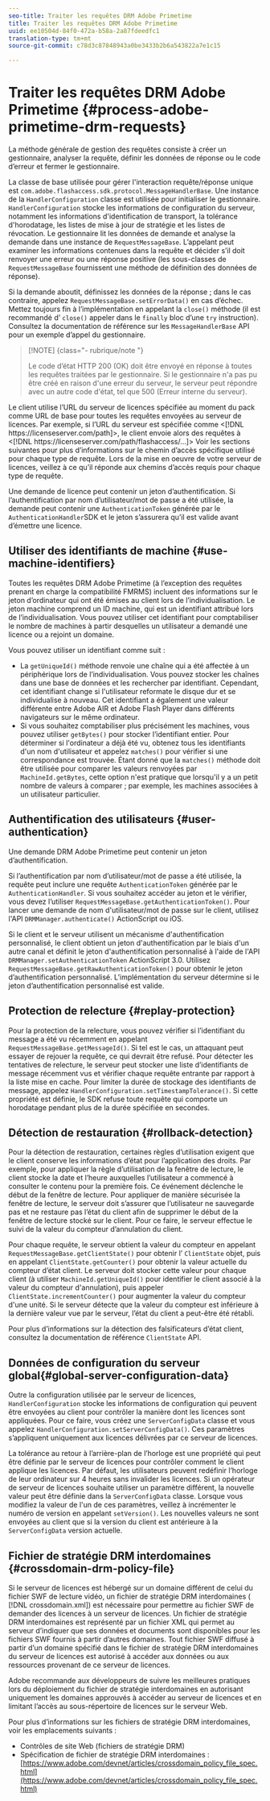 ```yaml
---
seo-title: Traiter les requêtes DRM Adobe Primetime
title: Traiter les requêtes DRM Adobe Primetime
uuid: ee10504d-84f0-472a-b58a-2a87fdeedfc1
translation-type: tm+mt
source-git-commit: c78d3c87848943a0be3433b2b6a543822a7e1c15

---
```



# Traiter les requêtes DRM Adobe Primetime {#process-adobe-primetime-drm-requests}

La méthode générale de gestion des requêtes consiste à créer un gestionnaire, analyser la requête, définir les données de réponse ou le code d’erreur et fermer le gestionnaire.

La classe de base utilisée pour gérer l&#39;interaction requête/réponse unique est `com.adobe.flashaccess.sdk.protocol.MessageHandlerBase`. Une instance de la `HandlerConfiguration` classe est utilisée pour initialiser le gestionnaire. `HandlerConfiguration` stocke les informations de configuration du serveur, notamment les informations d&#39;identification de transport, la tolérance d&#39;horodatage, les listes de mise à jour de stratégie et les listes de révocation. Le gestionnaire lit les données de demande et analyse la demande dans une instance de `RequestMessageBase`. L’appelant peut examiner les informations contenues dans la requête et décider s’il doit renvoyer une erreur ou une réponse positive (les sous-classes de `RequestMessageBase` fournissent une méthode de définition des données de réponse).

Si la demande aboutit, définissez les données de la réponse ; dans le cas contraire, appelez `RequestMessageBase.setErrorData()` en cas d’échec. Mettez toujours fin à l’implémentation en appelant la `close()` méthode (il est recommandé d’ `close()` appeler dans le `finally` bloc d’une `try` instruction). Consultez la documentation de référence sur les `MessageHandlerBase` API pour un exemple d’appel du gestionnaire.

>[!NOTE] {class=&quot;- rubrique/note &quot;}
>
>Le code d’état HTTP 200 (OK) doit être envoyé en réponse à toutes les requêtes traitées par le gestionnaire. Si le gestionnaire n&#39;a pas pu être créé en raison d&#39;une erreur du serveur, le serveur peut répondre avec un autre code d&#39;état, tel que 500 (Erreur interne du serveur).

Le client utilise l’URL du serveur de licences spécifiée au moment du pack comme URL de base pour toutes les requêtes envoyées au serveur de licences. Par exemple, si l’URL du serveur est spécifiée comme &lt;[!DNL ht<span></span>tps://licenseserver.com/path]>, le client envoie alors des requêtes à &lt;[!DNL ht<span></span>tps://licenseserver.com/path/flashaccess/...]> Voir les sections suivantes pour plus d’informations sur le chemin d’accès spécifique utilisé pour chaque type de requête. Lors de la mise en oeuvre de votre serveur de licences, veillez à ce qu’il réponde aux chemins d’accès requis pour chaque type de requête.

Une demande de licence peut contenir un jeton d’authentification. Si l’authentification par nom d’utilisateur/mot de passe a été utilisée, la demande peut contenir une `AuthenticationToken` générée par le `AuthenticationHandler`SDK et le jeton s’assurera qu’il est valide avant d’émettre une licence.

## Utiliser des identifiants de machine {#use-machine-identifiers}

Toutes les requêtes DRM Adobe Primetime (à l’exception des requêtes prenant en charge la compatibilité FMRMS) incluent des informations sur le jeton d’ordinateur qui ont été émises au client lors de l’individualisation. Le jeton machine comprend un ID machine, qui est un identifiant attribué lors de l’individualisation. Vous pouvez utiliser cet identifiant pour comptabiliser le nombre de machines à partir desquelles un utilisateur a demandé une licence ou a rejoint un domaine.

Vous pouvez utiliser un identifiant comme suit :

* La `getUniqueId()` méthode renvoie une chaîne qui a été affectée à un périphérique lors de l’individualisation. Vous pouvez stocker les chaînes dans une base de données et les rechercher par identifiant. Cependant, cet identifiant change si l&#39;utilisateur reformate le disque dur et se individualise à nouveau. Cet identifiant a également une valeur différente entre Adobe AIR et Adobe Flash Player dans différents navigateurs sur le même ordinateur.
* Si vous souhaitez comptabiliser plus précisément les machines, vous pouvez utiliser `getBytes()` pour stocker l’identifiant entier. Pour déterminer si l&#39;ordinateur a déjà été vu, obtenez tous les identifiants d&#39;un nom d&#39;utilisateur et appelez `matches()` pour vérifier si une correspondance est trouvée. Étant donné que la `matches()` méthode doit être utilisée pour comparer les valeurs renvoyées par `MachineId.getBytes`, cette option n&#39;est pratique que lorsqu&#39;il y a un petit nombre de valeurs à comparer ; par exemple, les machines associées à un utilisateur particulier.

## Authentification des utilisateurs {#user-authentication}

Une demande DRM Adobe Primetime peut contenir un jeton d’authentification.

Si l’authentification par nom d’utilisateur/mot de passe a été utilisée, la requête peut inclure une requête `AuthenticationToken` générée par le `AuthenticationHandler`. Si vous souhaitez accéder au jeton et le vérifier, vous devez l’utiliser `RequestMessageBase.getAuthenticationToken()`. Pour lancer une demande de nom d&#39;utilisateur/mot de passe sur le client, utilisez l&#39;API `DRMManager.authenticate()` ActionScript ou iOS.

Si le client et le serveur utilisent un mécanisme d&#39;authentification personnalisé, le client obtient un jeton d&#39;authentification par le biais d&#39;un autre canal et définit le jeton d&#39;authentification personnalisé à l&#39;aide de l&#39;API `DRMManager.setAuthenticationToken` ActionScript 3.0. Utilisez `RequestMessageBase.getRawAuthenticationToken()` pour obtenir le jeton d’authentification personnalisé. L’implémentation du serveur détermine si le jeton d’authentification personnalisé est valide.

## Protection de relecture {#replay-protection}

Pour la protection de la relecture, vous pouvez vérifier si l’identifiant du message a été vu récemment en appelant `RequestMessageBase.getMessageId()`. Si tel est le cas, un attaquant peut essayer de rejouer la requête, ce qui devrait être refusé. Pour détecter les tentatives de relecture, le serveur peut stocker une liste d’identifiants de message récemment vus et vérifier chaque requête entrante par rapport à la liste mise en cache. Pour limiter la durée de stockage des identifiants de message, appelez `HandlerConfiguration.setTimestampTolerance()`. Si cette propriété est définie, le SDK refuse toute requête qui comporte un horodatage pendant plus de la durée spécifiée en secondes.

## Détection de restauration {#rollback-detection}

Pour la détection de restauration, certaines règles d’utilisation exigent que le client conserve les informations d’état pour l’application des droits. Par exemple, pour appliquer la règle d’utilisation de la fenêtre de lecture, le client stocke la date et l’heure auxquelles l’utilisateur a commencé à consulter le contenu pour la première fois. Ce événement déclenche le début de la fenêtre de lecture. Pour appliquer de manière sécurisée la fenêtre de lecture, le serveur doit s’assurer que l’utilisateur ne sauvegarde pas et ne restaure pas l’état du client afin de supprimer le début de la fenêtre de lecture stocké sur le client. Pour ce faire, le serveur effectue le suivi de la valeur du compteur d’annulation du client.

Pour chaque requête, le serveur obtient la valeur du compteur en appelant `RequestMessageBase.getClientState()` pour obtenir l’ `ClientState` objet, puis en appelant `ClientState.getCounter()` pour obtenir la valeur actuelle du compteur d’état client. Le serveur doit stocker cette valeur pour chaque client (à utiliser `MachineId.getUniqueId()` pour identifier le client associé à la valeur du compteur d&#39;annulation), puis appeler `ClientState.incrementCounter()` pour augmenter la valeur du compteur d&#39;une unité. Si le serveur détecte que la valeur du compteur est inférieure à la dernière valeur vue par le serveur, l’état du client a peut-être été rétabli.

Pour plus d’informations sur la détection des falsificateurs d’état client, consultez la documentation de référence `ClientState` API.

## Données de configuration du serveur global{#global-server-configuration-data}

Outre la configuration utilisée par le serveur de licences, `HandlerConfiguration` stocke les informations de configuration qui peuvent être envoyées au client pour contrôler la manière dont les licences sont appliquées. Pour ce faire, vous créez une `ServerConfigData` classe et vous appelez `HandlerConfiguration.setServerConfigData()`. Ces paramètres s’appliquent uniquement aux licences délivrées par ce serveur de licences.

La tolérance au retour à l’arrière-plan de l’horloge est une propriété qui peut être définie par le serveur de licences pour contrôler comment le client applique les licences. Par défaut, les utilisateurs peuvent redéfinir l’horloge de leur ordinateur sur 4 heures sans invalider les licences. Si un opérateur de serveur de licences souhaite utiliser un paramètre différent, la nouvelle valeur peut être définie dans la `ServerConfigData` classe. Lorsque vous modifiez la valeur de l&#39;un de ces paramètres, veillez à incrémenter le numéro de version en appelant `setVersion()`. Les nouvelles valeurs ne sont envoyées au client que si la version du client est antérieure à la `ServerConfigData` version actuelle.

## Fichier de stratégie DRM interdomaines {#crossdomain-drm-policy-file}

Si le serveur de licences est hébergé sur un domaine différent de celui du fichier SWF de lecture vidéo, un fichier de stratégie DRM interdomaines ( [!DNL crossdomain.xml]) est nécessaire pour permettre au fichier SWF de demander des licences à un serveur de licences. Un fichier de stratégie DRM interdomaines est représenté par un fichier XML qui permet au serveur d’indiquer que ses données et documents sont disponibles pour les fichiers SWF fournis à partir d’autres domaines. Tout fichier SWF diffusé à partir d’un domaine spécifié dans le fichier de stratégie DRM interdomaines du serveur de licences est autorisé à accéder aux données ou aux ressources provenant de ce serveur de licences.

Adobe recommande aux développeurs de suivre les meilleures pratiques lors du déploiement du fichier de stratégie interdomaines en autorisant uniquement les domaines approuvés à accéder au serveur de licences et en limitant l’accès au sous-répertoire de licences sur le serveur Web.

Pour plus d’informations sur les fichiers de stratégie DRM interdomaines, voir les emplacements suivants :

* Contrôles de site Web (fichiers de stratégie DRM)
* Spécification de fichier de stratégie DRM interdomaines : [https://www.adobe.com/devnet/articles/crossdomain_policy_file_spec.html](https://www.adobe.com/devnet/articles/crossdomain_policy_file_spec.html)